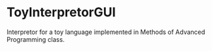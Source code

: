 # ToyInterpretorGUI

Interpretor for a toy language implemented in Methods of Advanced Programming class.

